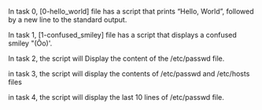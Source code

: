 In task 0, [0-hello_world] file has a script that prints “Hello, World”, followed by a new line to the standard output.

In task 1, [1-confused_smiley] file has a script that displays a confused smiley "(Ôo)'. 

In task 2, the script will Display the content of the /etc/passwd file.

in task 3, the script will display the contents of /etc/passwd and /etc/hosts files

in task 4, the script will display the last 10 lines of /etc/passwd file.

